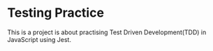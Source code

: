 # Testing Practice

This is a project is about practising Test Driven Development(TDD) in JavaScript using Jest.

